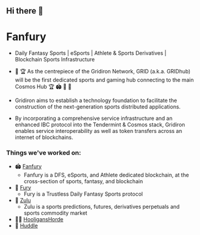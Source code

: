 ## Hi there 👋

# Fanfury 

* Daily Fantasy Sports | eSports | Athlete & Sports Derivatives | Blockchain Sports Infrastructure


* 🧬 🏆 As the centrepiece of the Gridiron Network, GRID (a.k.a. GRIDhub) will be the first dedicated sports
and gaming hub connecting to the main Cosmos Hub 🏆 🏟️ 🧬 🎰
* Gridiron aims to establish a technology foundation to facilitate the construction of the next-generation sports distributed applications. 
* By incorporating a comprehensive service infrastructure and an enhanced IBC protocol into the Tendermint & Cosmos stack, Gridiron enables service interoperability as well as token transfers across an internet of blockchains. 



### Things we've worked on:

* 🏟️ [Fanfury](https://github.com/fanfury-sports/fanfury)
  * Fanfury is a DFS, eSports, and Athlete dedicated blockchain, at the cross-section of sports, fantasy, and blockchain
* 👾 [Fury](https://github.com/fanfury-sports/fury)
  * Fury is a Trustless Daily Fantasy Sports protocol
* 🪬 [Zulu](https://github.com/zulumarkets/zulu)
  * Zulu is a sports predictions, futures, derivatives perpetuals and sports commodity market
* 🥷🏿 [HooligansHorde](https://github.com/github.com/hooliganshoardeturfs/hooliganshorde)
* 🧬 [Huddle](https://github.com/github.com/fanfury-sports/huddle)
